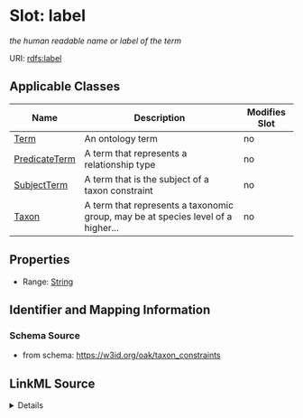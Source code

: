 

# Slot: label


_the human readable name or label of the term_



URI: [rdfs:label](http://www.w3.org/2000/01/rdf-schema#label)



<!-- no inheritance hierarchy -->





## Applicable Classes

| Name | Description | Modifies Slot |
| --- | --- | --- |
| [Term](Term.md) | An ontology term |  no  |
| [PredicateTerm](PredicateTerm.md) | A term that represents a relationship type |  no  |
| [SubjectTerm](SubjectTerm.md) | A term that is the subject of a taxon constraint |  no  |
| [Taxon](Taxon.md) | A term that represents a taxonomic group, may be at species level of a higher... |  no  |







## Properties

* Range: [String](String.md)





## Identifier and Mapping Information







### Schema Source


* from schema: https://w3id.org/oak/taxon_constraints




## LinkML Source

<details>
```yaml
name: label
description: the human readable name or label of the term
from_schema: https://w3id.org/oak/taxon_constraints
rank: 1000
slot_uri: rdfs:label
alias: label
owner: Term
domain_of:
- Term
range: string

```
</details>